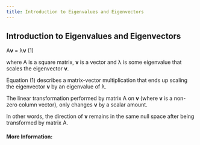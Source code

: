 ```yaml
---
title: Introduction to Eigenvalues and Eigenvectors
---
```

## Introduction to Eigenvalues and Eigenvectors

A**v** = λ**v** (1)

where A is a square matrix, **v** is a vector and λ is some eigenvalue that scales the eigenvector **v**.

Equation (1) describes a matrix-vector multiplication that ends up scaling the eigenvector **v** by an eigenvalue of λ.

The linear transformation performed by matrix A on **v** (where **v** is a non-zero column vector), only changes **v** by a scalar amount.

In other words, the direction of **v** remains in the same null space after being transformed by matrix A.


#### More Information:
<!-- Please add any articles you think might be helpful to read before writing the article -->


